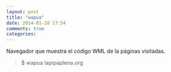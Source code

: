 ```yaml
---
layout: post
title: "wapua"
date: 2014-01-28 17:54
comments: true
categories: 
---
```

Navegador que muestra el código WML de la páginas visitadas.

>$ wapua lapipaplena.org

